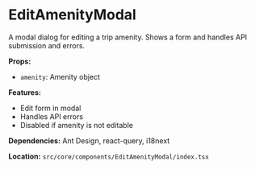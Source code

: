 # EditAmenityModal

A modal dialog for editing a trip amenity. Shows a form and handles API submission and errors.

**Props:**

- `amenity`: Amenity object

**Features:**

- Edit form in modal
- Handles API errors
- Disabled if amenity is not editable

**Dependencies:** Ant Design, react-query, i18next

**Location:** `src/core/components/EditAmenityModal/index.tsx`
